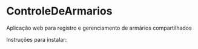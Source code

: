 # ControleDeArmarios
Aplicação web para registro e gerenciamento de armários compartilhados

Instruções para instalar:
